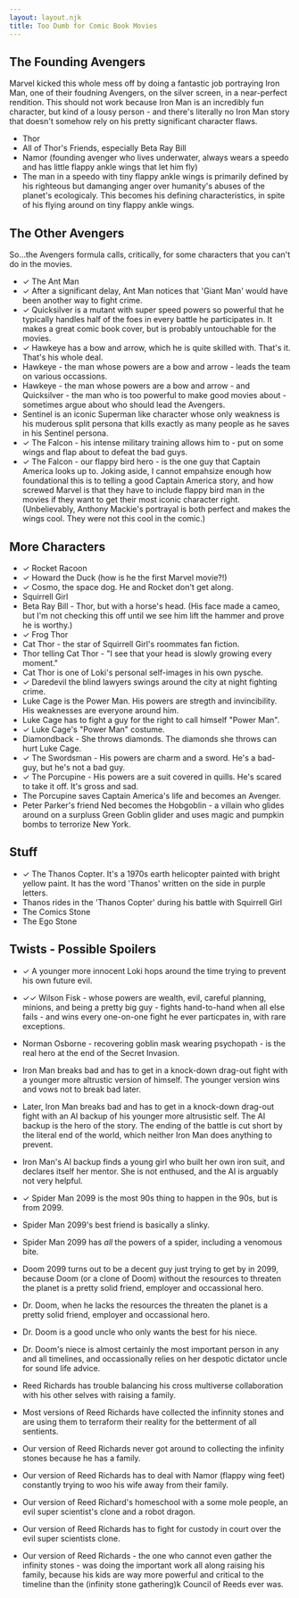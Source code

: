 ```yaml
---
layout: layout.njk
title: Too Dumb for Comic Book Movies
---
```


## The Founding Avengers

Marvel kicked this whole mess off by doing a fantastic job portraying Iron Man, one of their foudning Avengers, on the silver screen, in a near-perfect rendition. This should not work because Iron Man is an incredibly fun character, but kind of a lousy person - and there's literally no Iron Man story that doesn't somehow rely on his pretty significant character flaws.



- Thor
- All of Thor's Friends, especially Beta Ray Bill
- Namor (founding avenger who lives underwater, always wears a speedo and has little flappy ankle wings that let him fly) 
- The man in a speedo with tiny flappy ankle wings is primarily defined by his righteous but damanging anger over humanity's abuses of the planet's ecologicaly. This becomes his defining characteristics, in spite of his flying around on tiny flappy ankle wings.

## The Other Avengers

So...the Avengers formula calls, critically, for some characters that you can't do in the movies.

- ✓ The Ant Man
- ✓ After a significant delay, Ant Man notices that 'Giant Man' would have been another way to fight crime.
- ✓ Quicksilver is a mutant with super speed powers so powerful that he typically handles half of the foes in every battle he participates in. It makes a great comic book cover, but is probably untouchable for the movies.
- ✓ Hawkeye has a bow and arrow, which he is quite skilled with. That's it. That's his whole deal.
- Hawkeye - the man whose powers are a bow and arrow - leads the team on various occassions.
- Hawkeye - the man whose powers are a bow and arrow - and Quicksilver - the man who is too powerful to make good movies about - sometimes argue about who should lead the Avengers.
- Sentinel is an iconic Superman like character whose only weakness is his muderous split persona that kills exactly as many people as he saves in his Sentinel persona.
- ✓ The Falcon - his intense military training allows him to - put on some wings and flap about to defeat the bad guys.
- ✓ The Falcon - our flappy bird hero - is the one guy that Captain America looks up to. Joking aside, I cannot empahsize enough how foundational this is to telling a good Captain America story, and how screwed Marvel is that they have to include flappy bird man in the movies if they want to get their most iconic character right. (Unbelievably, Anthony Mackie's portrayal is both perfect and makes the wings cool. They were not this cool in the comic.)

## More Characters

- ✓ Rocket Racoon
- ✓ Howard the Duck (how is he the first Marvel movie?!)
- ✓ Cosmo, the space dog. He and Rocket don't get along.
- Squirrell Girl
- Beta Ray Bill - Thor, but with a horse's head. (His face made a cameo, but I'm not checking this off until we see him lift the hammer and prove he is worthy.)
- ✓ Frog Thor
- Cat Thor - the star of Squirrell Girl's roommates fan fiction.
- Thor telling Cat Thor - "I see that your head is slowly growing every moment."
- Cat Thor is one of Loki's personal self-images in his own pysche.
- ✓ Daredevil the blind lawyers swings around the city at night fighting crime.
- Luke Cage is the Power Man. His powers are stregth and invincibility. His weaknesses are everyone around him.
- Luke Cage has to fight a guy for the right to call himself "Power Man".
- ✓ Luke Cage's "Power Man" costume.
- Diamondback - She throws diamonds. The diamonds she throws can hurt Luke Cage.
- ✓ The Swordsman - His powers are charm and a sword. He's a bad-guy, but he's not a bad guy. 
- ✓ The Porcupine - His powers are a suit covered in quills. He's scared to take it off. It's gross and sad.
- The Porcupine saves Captain America's life and becomes an Avenger.
- Peter Parker's friend Ned becomes the Hobgoblin - a villain who glides around on a surpluss Green Goblin glider and uses magic and pumpkin bombs to terrorize New York.

## Stuff

- ✓ The Thanos Copter. It's a 1970s earth helicopter painted with bright yellow paint. It has the word 'Thanos' written on the side in purple letters.
- Thanos rides in the 'Thanos Copter' during his battle with Squirrell Girl
- The Comics Stone
- The Ego Stone

## Twists - Possible Spoilers

- ✓ A younger more innocent Loki hops around the time trying to prevent his own future evil.
- ✓✓ Wilson Fisk - whose powers are wealth, evil, careful planning, minions, and being a pretty big guy - fights hand-to-hand when all else fails - and wins every one-on-one fight he ever particpates in, with rare exceptions.
- Norman Osborne - recovering goblin mask wearing psychopath - is the real hero at the end of the Secret Invasion.

- Iron Man breaks bad and has to get in a knock-down drag-out fight with a younger more altrustic version of himself. The younger version wins and vows not to break bad later.
- Later, Iron Man breaks bad and has to get in a knock-down drag-out fight with an AI backup of his younger more altrusistic self. The AI backup is the hero of the story. The ending of the battle is cut short by the literal end of the world, which neither Iron Man does anything to prevent.
- Iron Man's AI backup finds a young girl who built her own iron suit, and declares itself her mentor. She is not enthused, and the AI is arguably not very helpful.

- ✓ Spider Man 2099 is the most 90s thing to happen in the 90s, but is from 2099.
- Spider Man 2099's best friend is basically a slinky.
- Spider Man 2099 has *all* the powers of a spider, including a venomous bite.
- Doom 2099 turns out to be a decent guy just trying to get by in 2099, because Doom (or a clone of Doom) without the resources to threaten the planet is a pretty solid friend, employer and occassional hero.
- Dr. Doom, when he lacks the resources the threaten the planet is a pretty solid friend, employer and occassional hero.
- Dr. Doom is a good uncle who only wants the best for his niece.
- Dr. Doom's niece is almost certainly the most important person in any and all timelines, and occassionally relies on her despotic dictator uncle for sound life advice.
- Reed Richards has trouble balancing his cross multiverse collaboration with his other selves with raising a family.
- Most versions of Reed Richards have collected the infinnity stones and are using them to terraform their reality for the betterment of all sentients.
- Our version of Reed Richards never got around to collecting the infinity stones because he has a family.
- Our version of Reed Richards has to deal with Namor (flappy wing feet) constantly trying to woo his wife away from their family.
- Our version of Reed Richard's homeschool with a some mole people, an evil super scientist's clone and a robot dragon.
- Our version of Reed Richards has to fight for custody in court over the evil super scientists clone.
- Our version of Reed Richards - the one who cannot even gather the infinity stones - was doing the important work all along raising his family, because his kids are way more powerful and critical to the timeline than the (infinity stone gathering)k Council of Reeds ever was.







